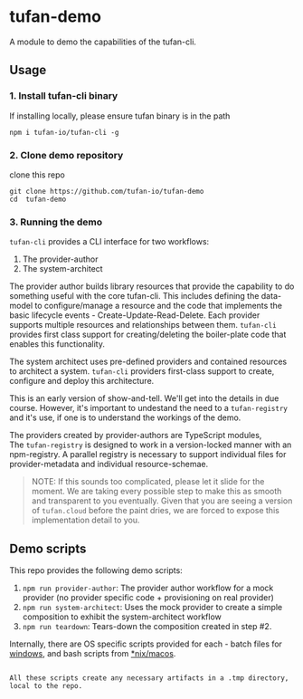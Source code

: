# tufan-demo
A module to demo the capabilities of the tufan-cli.


## Usage

### 1. Install tufan-cli binary
If installing locally, please ensure tufan 
binary is in the path

```
npm i tufan-io/tufan-cli -g
```

### 2. Clone demo repository
clone this repo 
```
git clone https://github.com/tufan-io/tufan-demo
cd  tufan-demo
```

### 3. Running the demo

`tufan-cli` provides a CLI interface for two workflows: 
1. The provider-author
2. The system-architect

The provider author builds library resources that provide the capability
to do something useful with the core tufan-cli. This includes defining the
data-model to configure/manage a resource and the code that implements the
basic lifecycle events - Create-Update-Read-Delete. Each provider supports
multiple resources and relationships between them. `tufan-cli` provides
first class support for creating/deleting the boiler-plate code that 
enables this functionality.


The system architect uses pre-defined providers and contained resources to
architect a system. `tufan-cli` providers first-class support to create,
configure and deploy this architecture.

This is an early version of show-and-tell. We'll get into the details in due
course. However, it's important to undestand the need to a `tufan-registry`
and it's use, if one is to understand the workings of the demo.

The providers created by provider-authors are TypeScript modules,  
The `tufan-registry` is designed to work in a version-locked manner with an
npm-registry. A parallel registry is necessary to support individual files
for provider-metadata and individual resource-schemae. 

> NOTE:
> If this sounds too complicated, please let it slide for the moment. 
> We are taking every possible step to make this as smooth and transparent to 
> you eventually. Given that you are seeing a version of `tufan.cloud` before 
> the paint dries, we are forced to expose this implementation detail to you.

## Demo scripts
This repo provides the following demo scripts:
1. `npm run provider-author`: The provider author workflow for a mock provider (no provider specific code + provisioning on real provider)
2. `npm run system-architect`: Uses the mock provider to create a simple composition to exhibit the system-architect workflow
3. `npm run teardown`: Tears-down the composition created in step #2.

Internally, there are OS specific scripts provided for each - batch files for [windows](./demo/win), and bash scripts from [*nix/macos](./demo/nix).
```

All these scripts create any necessary artifacts in a .tmp directory, local to the repo.